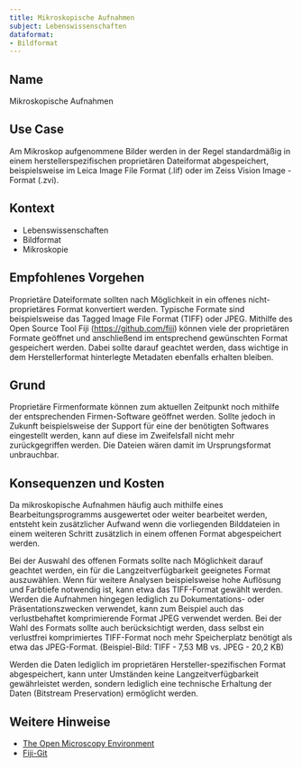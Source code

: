 ```yaml
---
title: Mikroskopische Aufnahmen
subject: Lebenswissenschaften
dataformat:
- Bildformat
---
```


## Name    
Mikroskopische Aufnahmen  

## Use Case  
Am Mikroskop aufgenommene Bilder werden in der Regel standardmäßig in einem herstellerspezifischen proprietären Dateiformat abgespeichert, beispielsweise im Leica Image File Format (.lif) oder im Zeiss Vision Image - Format (.zvi). 

## Kontext  
* Lebenswissenschaften  
* Bildformat  
* Mikroskopie        

## Empfohlenes Vorgehen  
Proprietäre Dateiformate sollten nach Möglichkeit in ein offenes nicht-proprietäres Format konvertiert werden. Typische Formate sind beispielsweise das Tagged Image File Format (TIFF) oder JPEG. Mithilfe des Open Source Tool Fiji (https://github.com/fiji) können viele der proprietären Formate geöffnet und anschließend im entsprechend gewünschten Format gespeichert werden.
Dabei sollte darauf geachtet werden, dass wichtige in dem Herstellerformat hinterlegte Metadaten ebenfalls erhalten bleiben.  

## Grund  
Proprietäre Firmenformate können zum aktuellen Zeitpunkt noch mithilfe der entsprechenden Firmen-Software geöffnet werden. Sollte jedoch in Zukunft beispielsweise der Support für eine der benötigten Softwares eingestellt werden, kann auf diese im Zweifelsfall nicht mehr zurückgegriffen werden. Die Dateien wären damit im Ursprungsformat unbrauchbar.

## Konsequenzen und Kosten  
Da mikroskopische Aufnahmen häufig auch mithilfe eines Bearbeitungsprogramms ausgewertet oder weiter bearbeitet werden, entsteht kein zusätzlicher Aufwand wenn die vorliegenden Bilddateien in einem weiteren Schritt zusätzlich in einem offenen Format abgespeichert werden.

Bei der Auswahl des offenen Formats sollte nach Möglichkeit darauf geachtet werden, ein für die Langzeitverfügbarkeit geeignetes Format auszuwählen. Wenn für weitere Analysen beispielsweise hohe Auflösung und Farbtiefe notwendig ist, kann etwa das TIFF-Format gewählt werden. Werden die Aufnahmen hingegen lediglich zu Dokumentations- oder Präsentationszwecken verwendet, kann zum Beispiel auch das verlustbehaftet komprimierende Format JPEG verwendet werden.
Bei der Wahl des Formats sollte auch berücksichtigt werden, dass selbst ein verlustfrei komprimiertes TIFF-Format noch mehr Speicherplatz benötigt als etwa das JPEG-Format.
(Beispiel-Bild: TIFF - 7,53 MB vs. JPEG - 20,2 KB)

Werden die Daten lediglich im proprietären Hersteller-spezifischen Format abgespeichert, kann unter Umständen keine Langzeitverfügbarkeit gewährleistet werden, sondern lediglich eine technische Erhaltung der Daten (Bitstream Preservation) ermöglicht werden.

## Weitere Hinweise  
* [The Open Microscopy Environment](https://www.openmicroscopy.org/bio-formats/)  
* [Fiji-Git](https://github.com/fiji)  
